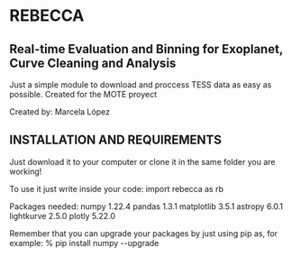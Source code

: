 # REBECCA
## Real-time Evaluation and Binning for Exoplanet, Curve Cleaning and Analysis
Just a simple module to download and proccess TESS data as easy as possible.
Created for the MOTE proyect


Created by: Marcela López


##  INSTALLATION AND REQUIREMENTS  ##

Just download it to your computer or clone it in the same folder you are working!

To use it just write inside your code: import rebecca as rb




Packages needed:
	numpy		1.22.4
	pandas		1.3.1
	matplotlib	3.5.1
	astropy		6.0.1
	lightkurve 	2.5.0
 	plotly		5.22.0
	
	
Remember that you can upgrade your packages by just using pip as, for example:
% pip install numpy --upgrade
